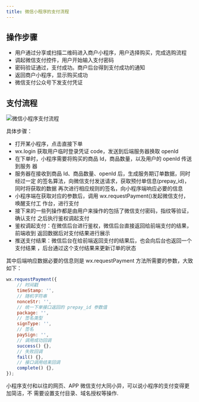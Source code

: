 ```yaml
---
title: 微信小程序的支付流程
---
```


## 操作步骤

-   用户通过分享或扫描二维码进入商户小程序，用户选择购买，完成选购流程
-   调起微信支付控件，用户开始输入支付密码
-   密码验证通过，支付成功。商户后台得到支付成功的通知
-   返回商户小程序，显示购买成功
-   微信支付公众号下发支付凭证

## 支付流程

![微信小程序支付流程](http://leexiaop.github.io/static/ibadgers/interview/mini_pay.png)

具体步骤：

-   打开某小程序，点击直接下单
-   wx.login 获取用户临时登录凭证 code，发送到后端服务器换取 openId
-   在下单时，小程序需要将购买的商品 Id，商品数量，以及用户的 openId 传送到服务
    器
-   服务器在接收到商品 Id、商品数量、openId 后，生成服务期订单数据，同时经过一定
    的签名算法，向微信支付发送请求，获取预付单信息(prepay_id)，同时将获取的数据
    再次进行相应规则的签名，向小程序端响应必要的信息
-   小程序端在获取对应的参数后，调用 wx.requestPayment()发起微信支付，唤醒支付工
    作台，进行支付
-   接下来的一些列操作都是由用户来操作的包括了微信支付密码，指纹等验证，确认支付
    之后执行鉴权调起支付
-   鉴权调起支付：在微信后台进行鉴权，微信后台直接返回给前端支付的结果，前端收到
    返回数据后对支付结果进行展示
-   推送支付结果：微信后台在给前端返回支付的结果后，也会向后台也返回一个支付结果
    ，后台通过这个支付结果来更新订单的状态

其中后端响应数据必要的信息则是 wx.requestPayment 方法所需要的参数，大致如下：

```js
wx.requestPayment({
	// 时间戳
	timeStamp: '',
	// 随机字符串
	nonceStr: '',
	// 统一下单接口返回的 prepay_id 参数值
	package: '',
	// 签名类型
	signType: '',
	// 签名
	paySign: '',
	// 调用成功回调
	success() {},
	// 失败回调
	fail() {},
	// 接口调用结束回调
	complete() {},
});
```

小程序支付和以往的网页、APP 微信支付大同小异，可以说小程序的支付变得更加简洁，不
需要设置支付目录、域名授权等操作.
